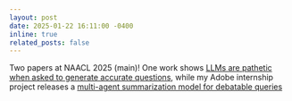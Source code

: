 ```yaml
---
layout: post
date: 2025-01-22 16:11:00 -0400
inline: true
related_posts: false
---
```


Two papers at NAACL 2025 (main)! One work shows [LLMs are pathetic when asked to generate accurate questions](https://arxiv.org/abs/2410.15512), while my Adobe internship project releases a [multi-agent summarization model for debatable queries](https://www.arxiv.org/abs/2502.00322)

